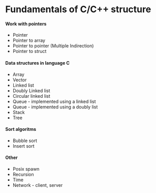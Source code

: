 Fundamentals of C/C++ structure
===============================

#### Work with pointers
  * Pointer
  * Pointer to array
  * Pointer to pointer (Multiple Indirection)
  * Pointer to struct

#### Data structures in language C
  * Array
  * Vector
  * Linked list
  * Doubly Linked list
  * Circular linked list
  * Queue - implemented using a linked list
  * Queue - implemented using a doubly list
  * Stack
  * Tree

#### Sort algoritms 
  * Bubble sort
  * Insert sort
  
#### Other
  * Posix spawn
  * Recursion
  * Time
  * Network - client, server


